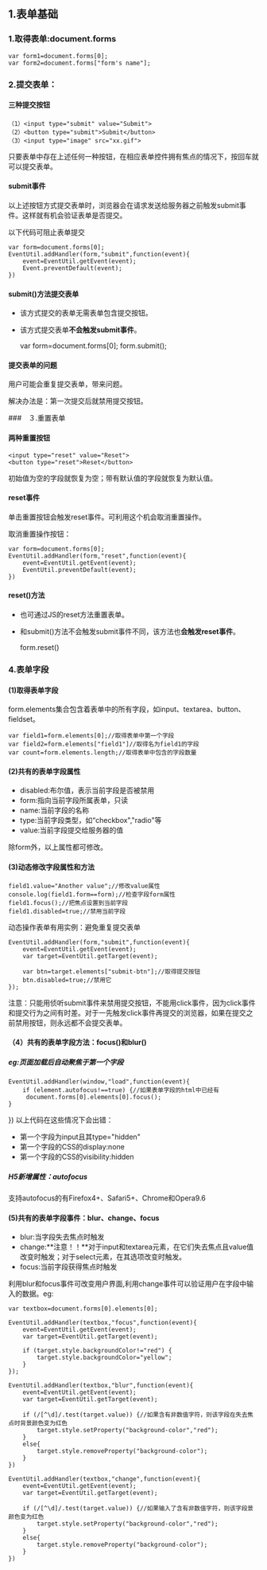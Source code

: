 ## 1.表单基础

### 1.取得表单:document.forms

    var form1=document.forms[0];
	var form2=document.forms["form's name"];

### 2.提交表单：
#### 三种提交按钮

	（1）<input type="submit" value="Submit">
    （2）<button type="submit">Submit</button>
    （3）<input type="image" src="xx.gif">

只要表单中存在上述任何一种按钮，在相应表单控件拥有焦点的情况下，按回车就可以提交表单。

#### submit事件
以上述按钮方式提交表单时，浏览器会在请求发送给服务器之前触发submit事件。这样就有机会验证表单是否提交。

以下代码可阻止表单提交

	var form=document.forms[0];
	EventUtil.addHandler(form,"submit",function(event){
	    event=EventUtil.getEvent(event);
	    Event.preventDefault(event);
	})

#### submit()方法提交表单
- 该方式提交的表单无需表单包含提交按钮。
- 该方式提交表单**不会触发submit事件**。

	var form=document.forms[0];
	form.submit();

#### 提交表单的问题
用户可能会重复提交表单，带来问题。

解决办法是：第一次提交后就禁用提交按钮。

###　３.重置表单
#### 两种重置按钮

    <input type="reset" value="Reset">
    <button type="reset">Reset</button>

初始值为空的字段就恢复为空；带有默认值的字段就恢复为默认值。

#### reset事件
单击重置按钮会触发reset事件。可利用这个机会取消重置操作。

取消重置操作按钮：

	var form=document.forms[0];
	EventUtil.addHandler(form,"reset",function(event){
	    event=EventUtil.getEvent(event);
	    EventUtil.preventDefault(event);
	})

#### reset()方法
- 也可通过JS的reset方法重置表单。
- 和submit()方法不会触发submit事件不同，该方法也**会触发reset事件**。

	form.reset()

### 4.表单字段
#### (1)取得表单字段
form.elements集合包含着表单中的所有字段，如input、textarea、button、fieldset。

	var field1=form.elements[0];//取得表单中第一个字段
	var field2=form.elements["field1"]//取得名为field1的字段
	var count=form.elements.length;//取得表单中包含的字段数量

#### (2)共有的表单字段属性
- disabled:布尔值，表示当前字段是否被禁用
- form:指向当前字段所属表单，只读
- name:当前字段的名称
- type:当前字段类型，如“checkbox","radio"等
- value:当前字段提交给服务器的值

除form外，以上属性都可修改。

#### (3)动态修改字段属性和方法

	field1.value="Another value";//修改value属性
	console.log(field1.form==form);//检查字段form属性
	field1.focus();//把焦点设置到当前字段
	field1.disabled=true;//禁用当前字段

动态操作表单有用实例：避免重复提交表单

	EventUtil.addHandler(form,"submit",function(event){
	    event=EventUtil.getEvent(event);
	    var target=EventUtil.getTarget(event);
	    
	    var btn=target.elements["submit-btn"];//取得提交按钮
	    btn.disabled=true;//禁用它
	});

注意：只能用侦听submit事件来禁用提交按钮，不能用click事件，因为click事件和提交行为之间有时差。对于一先触发click事件再提交的浏览器，如果在提交之前禁用按钮，则永远都不会提交表单。

#### （4）共有的表单字段方法：focus()和blur()

##### eg:页面加载后自动聚焦于第一个字段

	EventUtil.addHandler(window,"load",function(event){
    	if (element.autofocus!==true) {//如果表单字段的html中已经有
         document.forms[0].elements[0].focus();
    }
   
})
以上代码在这些情况下会出错：
- 第一个字段为input且其type="hidden"
- 第一个字段的CSS的display:none
- 第一个字段的CSS的visibility:hidden

##### H5新增属性：autofocus
支持autofocus的有Firefox4+、Safari5+、Chrome和Opera9.6

#### (5)共有的表单字段事件：blur、change、focus
- blur:当字段失去焦点时触发
- change:**注意！！**对于input和textarea元素，在它们失去焦点且value值改变时触发；对于select元素，在其选项改变时触发。
- focus:当前字段获得焦点时触发

利用blur和focus事件可改变用户界面,利用change事件可以验证用户在字段中输入的数据。eg:

	var textbox=document.forms[0].elements[0];
	
	EventUtil.addHandler(textbox,"focus",function(event){
	    event=EventUtil.getEvent(event);
	    var target=EventUtil.getTarget(event);
	    
	    if (target.style.backgroundColor!="red") {
	        target.style.backgroundColor="yellow";
	    }
	});
	
	EventUtil.addHandler(textbox,"blur",function(event){
	    event=EventUtil.getEvent(event);
	    var target=EventUtil.getTarget(event);
	    
	    if (/[^\d]/.test(target.value)) {//如果含有非数值字符，则该字段在失去焦点时背景颜色变为红色
	        target.style.setProperty("background-color","red");
	    }
	    else{
	        target.style.removeProperty("background-color");
	    }
	})
	
	EventUtil.addHandler(textbox,"change",function(event){
	    event=EventUtil.getEvent(event);
	    var target=EventUtil.getTarget(event);
	    
	    if (/[^\d]/.test(target.value)) {//如果输入了含有非数值字符，则该字段景颜色变为红色
	        target.style.setProperty("background-color","red");
	    }
	    else{
	        target.style.removeProperty("background-color");
	    }
	})

